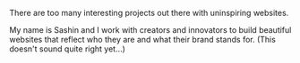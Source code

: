 There are too many interesting projects out there with uninspiring websites.

My name is Sashin and I work with creators and innovators to build beautiful websites that reflect who they are and what their brand stands for. (This doesn't sound quite right yet...)